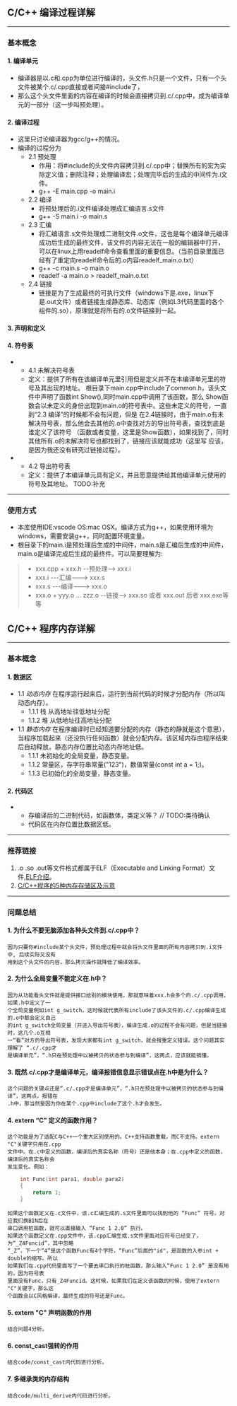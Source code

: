## C/C++ 编译过程详解

------------------
### 基本概念

#### 1. 编译单元
- 编译器是以.c和.cpp为单位进行编译的，头文件.h只是一个文件，只有一个头文件被某个.c/.cpp直接或者间接#include了，
- 那么这个头文件里面的内容在编译的时候会直接拷贝到.c/.cpp中，成为编译单元的一部分（这一步叫预处理）。

#### 2. 编译过程
- 这里只讨论编译器为gcc/g++的情况。
- 编译的过程分为
    - 2.1 预处理
        - 作用：将#include的头文件内容拷贝到.c/.cpp中；替换所有的宏为实际定义值；删除注释；处理编译宏；处理完毕后的生成的中间件为.i文件。
        - g++ -E main.cpp -o main.i
    - 2.2 编译
        - 将预处理后的.i文件编译处理成汇编语言.s文件
        - g++ -S main.i   -o main.s
    - 2.3 汇编
        - 将汇编语言.s文件处理成二进制文件.o文件，这也是每个编译单元编译成功后生成的最终文件，该文件的内容无法在一般的编辑器中打开，可以在linux上用readelf命令查看里面的重要信息。（当前目录里面已经有了重定向readelf命令后的.o内容readelf_main.o.txt）
        - g++ -c main.s   -o main.o
        - readelf -a main.o > readelf_main.o.txt
    - 2.4 链接
        - 链接是为了生成最终的可执行文件（windows下是.exe，linux下是.out文件）或者链接生成静态库、动态库（例如L3代码里面的各个组件的.so），原理就是将所有的.o文件链接到一起。

#### 3. 声明和定义

#### 4. 符号表
- 
    - 4.1 未解决符号表
    - 定义：提供了所有在该编译单元里引用但是定义并不在本编译单元里的符号及其出现的地址。
    根目录下main.cpp中include了common.h，该头文件中声明了函数int Show(),同时main.cpp中调用了该函数，那么
    Show函数会以未定义的身份出现到main.o的符号表中。这些未定义的符号，一直到“2.3 编译”的时候都不会有问题，但是
    在2.4链接时，由于main.o有未解决符号表，那么他会去其他的.o中查找对方的导出符号表，查找到底是谁定义了该符号
    （函数或者变量，这里是Show函数），如果找到了，同时其他所有.o的未解决符号也都找到了，链接应该就能成功（这里写
    应该，是因为我还没有研究过链接过程）。
- 
    - 4.2 导出符号表
    - 定义：提供了本编译单元具有定义，并且愿意提供给其他编译单元使用的符号及其地址。
    TODO:补充

------------------
### 使用方式

- 本库使用IDE:vscode OS:mac OSX。编译方式为g++，如果使用环境为windows，需要安装g++，同时配置环境变量。
- 根目录下的main.i是预处理后生成的中间件，main.s是汇编后生成的中间件，main.o是编译完成后生成的最终件。可以简要理解为:
>* xxx.cpp + xxx.h --预处理--> xxx.i
>* xxx.i           ---汇编---> xxx.s
>* xxx.s           ---编译---> xxx.o
>* xxx.o + yyy.o ... zzz.o --链接--> xxx.so 或者 xxx.out 后者 xxx.exe等等


## C/C++ 程序内存详解

------------------
### 基本概念

#### 1. 数据区
- 1.1 _动态内存_  在程序运行起来后，运行到当前代码的时候才分配内存（所以叫动态内存）。
    - 1.1.1 栈 从高地址往低地址分配
    - 1.1.2 堆 从低地址往高地址分配
- 1.1 _静态内存_  在程序编译时已经知道要分配的内存（静态的静就是这个意思），当程序加载起来（还没执行任何函数）就会分配内存。该区域内存由程序结束后自动释放。静态内存位置比动态内存地址低。
    - 1.1.1 未初始化的全局变量，静态变量。
    - 1.1.2 常量区，存字符串常量("123")，数值常量(const int a = 1;)。
    - 1.1.3 已初始化的全局变量，静态变量。

#### 2. 代码区
- 
    - 存编译后的二进制代码，如函数体，类定义等？ // TODO:类待确认
    - 代码区在内存位置比数据区低。

------------------
### 推荐链接
[1]: http://www.cnblogs.com/jiqingwu/p/elf_format_research_01.html
[2]: https://blog.csdn.net/cxsydjn/article/details/79487805
1. .o .so .out等文件格式都属于ELF（Executable and Linking Format）文件,[ELF介绍][1]。
2. [C/C++程序的5种内存存储区及示意][2]

------------------
### 问题总结

#### 1. 为什么不要无脑添加各种头文件到.c/.cpp中？
    因为只要你#include某个头文件，预处理过程中就会将头文件里面的所有内容拷贝到.i文件中, 后续实际又没有
    用到这个头文件的内容，那么拷贝操作就降低了编译效率。
    
#### 2. 为什么全局变量不能定义在.h中？
    因为从功能看头文件就是提供接口给别的模块使用，那就意味着xxx.h会多个的.c/.cpp调用，如果.h中定义了一
    个全局变量例如int g_switch，这时候就代表所有include了该头文件的.c/.cpp编译生成的.o中都会定义自己
    的int g_switch全局变量（并进入导出符号表），编译生成.o的过程不会有问题，但是当链接时，这几个.o互相
    一“看”对方的导出符号表，发现大家都有int g_switch，就会报重定义错误。这个问题其实理解了 “.c/.cpp才
    是编译单元”，“.h只在预处理中以被拷贝的状态参与到编译”，这两点，应该就能搞懂。

#### 3. 既然.c/.cpp才是编译单元，编译报错信息显示错误点在.h中是为什么？
    这个问题的关键点还是“.c/.cpp才是编译单元”，“.h只在预处理中以被拷贝的状态参与到编译”，这两点。报错在
    .h中，那当然是因为你在某个.cpp中include了这个.h才会发生。

#### 4. extern “C" 定义的函数作用？
    这个功能是为了适配C与C++一个重大区别使用的。C++支持函数重载，而C不支持。extern "C"关键字只用在.cpp
    文件中。在.c中定义的函数，编译后的真实名称（符号）还是他本身；在.cpp中定义的函数，编译后的真实名称会
    发生变化。例如：
```C
    int Func(int para1, double para2)
    {
        return 1;
    }
```
    如果这个函数定义在.c文件中，该.c汇编生成的.s文件里面可以找到他的 “Func” 符号，对应我们换BIN后在
    串口调用桩函数，就可以直接输入 “Func 1 2.0” 执行。
    如果这个函数定义在.cpp文件中，该.cpp汇编生成.s文件里面对应符号已经变了，为“_Z4Funcid”，其中忽略
    “_Z”，下一个“4”是这个函数Func有4个字符，“Func”后面的"id"，是函数的入参int + double的缩写。所以
    如果我们在.cpp代码里面写了一个要去串口执行的桩函数，那么输入“Func 1 2.0” 是没有用的，因为符号表
    里面没有Func，只有_Z4Funcid。这时候，如果我们在定义该函数的时候，使用了extern "C"关键字，那么这
    个函数会以C风格编译，最终生成的符号还是Func。


#### 5. extern "C" 声明函数的作用    
    结合问题4分析。

#### 6. const_cast强转的作用
    结合code/const_cast内代码进行分析。

#### 7. 多继承类的内存结构
    结合code/multi_derive内代码进行分析。